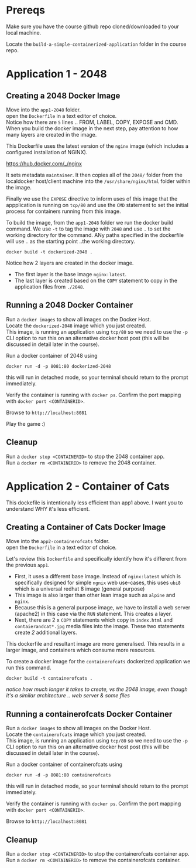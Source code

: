 
# Prereqs

Make sure you have the course github repo cloned/downloaded to your local machine.

Locate the `build-a-simple-containerized-application` folder in the course repo. 

# Application 1 - 2048

## Creating a 2048 Docker Image

Move into the `app1-2048` folder.  
open the `Dockerfile` in a text editor of choice.  
Notice how there are `5` lines .. FROM, LABEL, COPY, EXPOSE and CMD. When you build the docker image in the next step, pay attention to how many layers are created in the image.  

This Dockerfile uses the latest version of the `nginx` image (which includes a configured installation of NGINX).  

https://hub.docker.com/_/nginx  

It sets metadata `maintainer`. It then copies all of the `2048/` folder from the localdocker host/client machine into the `/usr/share/nginx/html` folder within the image.  

Finally we use the `EXPOSE` directive to inform uses of this image that the appplication is running on `tcp/80` and use the `CMD` statement to set the initial process for containers running from this image.  

To build the image, from the `app1-2048` folder we run the docker build command. We use `-t` to tag the image with `2048` and use `.` to set the working directory for the command. ANy paths specified in the dockerfile will use `.` as the starting point ..the working directory.  

```docker build -t dockerized-2048 .```

Notice how 2 layers are created in the docker image. 

- The first layer is the base image `nginx:latest`. 
- The last layer is created based on the `COPY` statement to copy in the application files from `./2048`.  

## Running a 2048 Docker Container

Run a `docker images` to show all images on the Docker Host.  
Locate the `dockerized-2048` image which you just created.  
This image, is running an application using `tcp/80` so we need to use the `-p` CLI option to run this on an alternative docker host post (this will be discussed in detail later in the course).  

Run a docker container of 2048 using 

`docker run -d -p 8081:80 dockerized-2048`  

this will run in detached mode, so your terminal should return to the prompt immediately.  

Verify the container is running with `docker ps`. Confirm the port mapping with `docker port <CONTAINERID>`.  

Browse to `http://localhost:8081`  

Play the game :)

## Cleanup

Run a `docker stop <CONTAINERID>` to stop the 2048 container app.  
Run a `docker rm <CONTAINERID>` to remove the 2048 container.  

# Application 2 - Container of Cats

This dockefile is intentionally less efficient than app1 above. I want you to understand WHY it's less efficient.  

## Creating a Container of Cats Docker Image

Move into the `app2-containerofcats` folder.  
open the `Dockerfile` in a text editor of choice.

Let's review this `Dockerfile` and specifically identify how it's different from the previous `app1`. 

- First, it uses a different base image. Instead of `nginx:latest` which is specifically designed for simple `ngnix` web use-cases, this uses `ubi8` which is a universal redhat 8 image (general purpose)
- This image is also larger than other lean image such as `alpine` and `nginx`.
- Because this is a general purpose image, we have to install a web server (apache2) in this case via the `RUN` statement. This creates a layer.
- Next, there are 2 x `COPY` statements which copy in `index.html` and `contaierandcat*.jpg` media files into the image. These two statements create _2_ additional layers.  

This dockerfile and resultant image are more generalised. This results in a larger image, and containers which consume more resources.  

To create a docker image for the `containerofcats` dockerized application we run this command.  

```docker build -t containerofcats .```

*notice how much longer it takes to create, vs the 2048 image, even though it's a similar architecture .. web server & some files*  

## Running a containerofcats Docker Container  

Run a `docker images` to show all images on the Docker Host.  
Locate the `containerofcats` image which you just created.  
This image, is running an application using `tcp/80` so we need to use the `-p` CLI option to run this on an alternative docker host post (this will be discussed in detail later in the course).  

Run a docker container of containerofcats using 

`docker run -d -p 8081:80 containerofcats`  

this will run in detached mode, so your terminal should return to the prompt immediately.  

Verify the container is running with `docker ps`. Confirm the port mapping with `docker port <CONTAINERID>`.  

Browse to `http://localhost:8081`  

## Cleanup

Run a `docker stop <CONTAINERID>` to stop the containerofcats container app.  
Run a `docker rm <CONTAINERID>` to remove the containerofcats container.  

